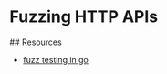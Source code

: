 # Fuzzing HTTP APIs

## Resources

- [fuzz testing in go](https://programmingpercy.tech/blog/fuzzy-testing-in-go/)
